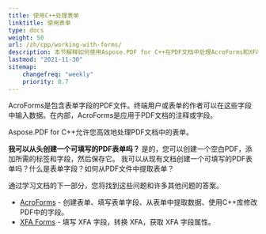 ```yaml
---
title: 使用C++处理表单
linktitle: 使用表单
type: docs
weight: 50
url: /zh/cpp/working-with-forms/
description: 本节解释如何使用Aspose.PDF for C++在PDF文档中处理AcroForms和XFA表单。
lastmod: "2021-11-30"
sitemap:
    changefreq: "weekly"
    priority: 0.7
---
```


AcroForms是包含表单字段的PDF文件。终端用户或表单的作者可以在这些字段中输入数据。在内部，AcroForms是应用于PDF文档的注释或字段。

Aspose.PDF for C++允许您高效地处理PDF文档中的表单。

**我可以从头创建一个可填写的PDF表单吗？**
是的，您可以创建一个空白PDF，添加所需的标签和字段，然后保存它。
我可以从现有文档创建一个可填写的PDF表单吗？什么是表单字段？如何从PDF文件中提取表单？

通过学习文档的下一部分，您将找到这些问题和许多其他问题的答案。

- [AcroForms](/pdf/zh/cpp/acroforms/) - 创建表单、填写表单字段、从表单中提取数据、使用C++库修改PDF中的字段。
- [XFA Forms](/pdf/zh/cpp/xfa-forms/) - 填写 XFA 字段，转换 XFA，获取 XFA 字段属性。